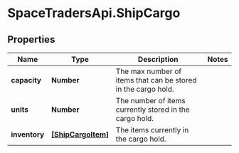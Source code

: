 # SpaceTradersApi.ShipCargo

## Properties

Name | Type | Description | Notes
------------ | ------------- | ------------- | -------------
**capacity** | **Number** | The max number of items that can be stored in the cargo hold. | 
**units** | **Number** | The number of items currently stored in the cargo hold. | 
**inventory** | [**[ShipCargoItem]**](ShipCargoItem.md) | The items currently in the cargo hold. | 


